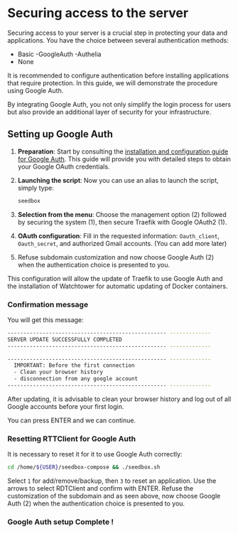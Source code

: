 # Securing access to the server

Securing access to your server is a crucial step in protecting your data and applications. You have the choice between several authentication methods:

- Basic
-GoogleAuth
-Authelia
- None

It is recommended to configure authentication before installing applications that require protection. In this guide, we will demonstrate the procedure using Google Auth.

By integrating Google Auth, you not only simplify the login process for users but also provide an additional layer of security for your infrastructure.

## Setting up Google Auth

1. **Preparation**: Start by consulting the [installation and configuration guide for Google Auth](https://projetssd.github.io/ssdv2_docs/Installation/oauth/). This guide will provide you with detailed steps to obtain your Google OAuth credentials.
2. **Launching the script**: Now you can use an alias to launch the script, simply type:
    
    ```bash
    seedbox
    ```
    
3. **Selection from the menu**: Choose the management option (2) followed by securing the system (1), then secure Traefik with Google OAuth2 (1).
4. **OAuth configuration**: Fill in the requested information: `Oauth_client`, `Oauth_secret`, and authorized Gmail accounts. (You can add more later)
5. Refuse subdomain customization and now choose Google Auth (2) when the authentication choice is presented to you.

This configuration will allow the update of Traefik to use Google Auth and the installation of Watchtower for automatic updating of Docker containers.

### Confirmation message

You will get this message:

```bash
-------------------------------------------------- -------------
SERVER UPDATE SUCCESSFULLY COMPLETED
-------------------------------------------------- -------------

-------------------------------------------------- -------------
  IMPORTANT: Before the first connection
  - Clean your browser history
  - disconnection from any google account
-------------------------------------------------- -------------
```

After updating, it is advisable to clean your browser history and log out of all Google accounts before your first login.

You can press ENTER and we can continue.

### Resetting RTTClient for Google Auth

It is necessary to reset it for it to use Google Auth correctly:

```bash
cd /home/${USER}/seedbox-compose && ./seedbox.sh
```

Select `1` for add/remove/backup, then `3` to reset an application. Use the arrows to select RDTClient and confirm with ENTER.
Refuse the customization of the subdomain and as seen above, now choose Google Auth (2) when the authentication choice is presented to you.

### Google Auth setup Complete !